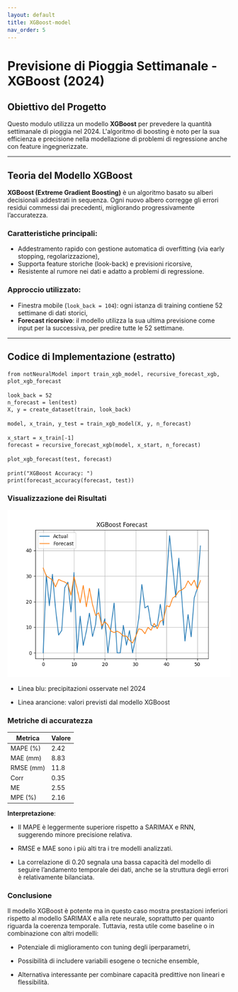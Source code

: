 ```yaml
---
layout: default
title: XGBoost-model
nav_order: 5
---
```

# Previsione di Pioggia Settimanale - XGBoost (2024)

## Obiettivo del Progetto

Questo modulo utilizza un modello **XGBoost** per prevedere la quantità settimanale di pioggia nel 2024. 
L'algoritmo di boosting è noto per la sua efficienza e precisione nella modellazione di problemi di regressione 
anche con feature ingegnerizzate.

---

## Teoria del Modello XGBoost

**XGBoost (Extreme Gradient Boosting)** è un algoritmo basato su alberi decisionali addestrati in sequenza. 
Ogni nuovo albero corregge gli errori residui commessi dai precedenti, migliorando progressivamente l’accuratezza.

### Caratteristiche principali:
- Addestramento rapido con gestione automatica di overfitting (via early stopping, regolarizzazione),
- Supporta feature storiche (look-back) e previsioni ricorsive,
- Resistente al rumore nei dati e adatto a problemi di regressione.

### Approccio utilizzato:
- Finestra mobile (`look_back = 104`): ogni istanza di training contiene 52 settimane di dati storici,
- **Forecast ricorsivo**: il modello utilizza la sua ultima previsione come input per la successiva, 
per predire tutte le 52 settimane.

---

## Codice di Implementazione (estratto)

```
from notNeuralModel import train_xgb_model, recursive_forecast_xgb, plot_xgb_forecast

look_back = 52
n_forecast = len(test)
X, y = create_dataset(train, look_back)

model, x_train, y_test = train_xgb_model(X, y, n_forecast)

x_start = x_train[-1]
forecast = recursive_forecast_xgb(model, x_start, n_forecast)

plot_xgb_forecast(test, forecast)

print("XGBoost Accuracy: ")
print(forecast_accuracy(forecast, test))
```

### Visualizzazione dei Risultati
![XGBoostplot.png](img/XGBoostplot.png)

- Linea blu: precipitazioni osservate nel 2024

- Linea arancione: valori previsti dal modello XGBoost

### Metriche di accuratezza 

| Metrica   | Valore |
| --------- |--------|
| MAPE (%)  | 2.42   |
| MAE (mm)  | 8.83   |
| RMSE (mm) | 11.8   |
| Corr      | 0.35   |
| ME        | 2.55   |
| MPE (%)   | 2.16   |

**Interpretazione**:
- Il MAPE è leggermente superiore rispetto a SARIMAX e RNN, suggerendo minore precisione relativa.

- RMSE e MAE sono i più alti tra i tre modelli analizzati.

- La correlazione di 0.20 segnala una bassa capacità del modello di seguire l’andamento temporale dei dati, 
anche se la struttura degli errori è relativamente bilanciata.

### Conclusione
Il modello XGBoost è potente ma in questo caso mostra prestazioni inferiori rispetto al modello SARIMAX 
e alla rete neurale, soprattutto per quanto riguarda la coerenza temporale. Tuttavia, resta utile come baseline 
o in combinazione con altri modelli:

- Potenziale di miglioramento con tuning degli iperparametri,

- Possibilità di includere variabili esogene o tecniche ensemble,

- Alternativa interessante per combinare capacità predittive non lineari e flessibilità.